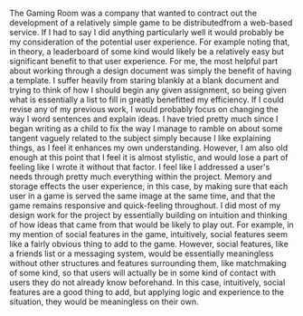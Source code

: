The Gaming Room was a company that wanted to contract out the development of a relatively simple game to be distributedfrom a web-based service.
If I had to say I did anything particularly well it would probably be my consideration of the potential user experience. For example noting that, in theory, a leaderboard of some kind would likely be a relatively easy but significant benefit to that user experience.
For me, the most helpful part about working through a design document was simply the benefit of having a template. I suffer heavily from staring blankly at a blank document and trying to think of how I should begin any given assignment, so being given what is essentially a list to fill in greatly benefitted my efficiency.
If I could revise any of my previous work, I would probably focus on changing the way I word sentences and explain ideas. I have tried pretty much since I began writing as a child to fix the way I manage to ramble on about some tangent vaguely related to the subject simply because I like explaining things, as I feel it enhances my own understanding. However, I am also old enough at this point that I feel it is almost stylistic, and would lose a part of feeling like I wrote it without that factor.
I feel like I addressed a user's needs through pretty much everything within the project. Memory and storage effects the user experience, in this case, by making sure that each user in a game is served the same image at the same time, and that the game remains responsive and quick-feeling throughout.
I did most of my design work for the project by essentially building on intuition and thinking of how ideas that came from that would be likely to play out. For example, in my mention of social features in the game, intuitively, social features seem like a fairly obvious thing to add to the game. However, social features, like a friends list or a messaging system, would be essentially meaningless without other structures and features surrounding them, like matchmaking of some kind, so that users will actually be in some kind of contact with users they do not already know beforehand. In this case, intuitively, social features are a good thing to add, but applying logic and experience to the situation, they would be meaningless on their own.
